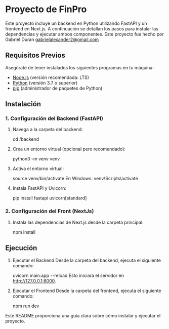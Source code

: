 # Proyecto de FinPro

Este proyecto incluye un backend en Python utilizando FastAPI y un frontend en Next.js. A continuación se detallan los pasos para instalar las dependencias y ejecutar ambos componentes. Este proyecto fue hecho por Gabriel Duran gabrielalexander2@gmail.com

## Requisitos Previos

Asegúrate de tener instalados los siguientes programas en tu máquina:

- [Node.js](https://nodejs.org/) (versión recomendada: LTS)
- [Python](https://www.python.org/) (versión 3.7 o superior)
- [pip](https://pip.pypa.io/en/stable/) (administrador de paquetes de Python)

## Instalación

### 1. Configuración del Backend (FastAPI)

1. Navega a la carpeta del backend:

   cd /backend

2.  Crea un entorno virtual (opcional pero recomendado):

    python3 -m venv venv

3. Activa el entorno virtual:

    source venv/bin/activate
    En Windows:
    venv\Scripts\activate

4. Instala FastAPI y Uvicorn:

    pip install fastapi uvicorn[standard]


### 2. Configuración del Front (NextJs)
1. Instala las dependencias de Next.js desde la carpeta principal:

    npm install

## Ejecución

1. Ejecutar el Backend
Desde la carpeta del backend, ejecuta el siguiente comando:

    uvicorn main:app --reload
    Esto iniciará el servidor en http://127.0.0.1:8000.

2. Ejecutar el Frontend
Desde la carpeta del frontend, ejecuta el siguiente comando:

    npm run dev


Este README proporciona una guía clara sobre cómo instalar y ejecutar el proyecto.
